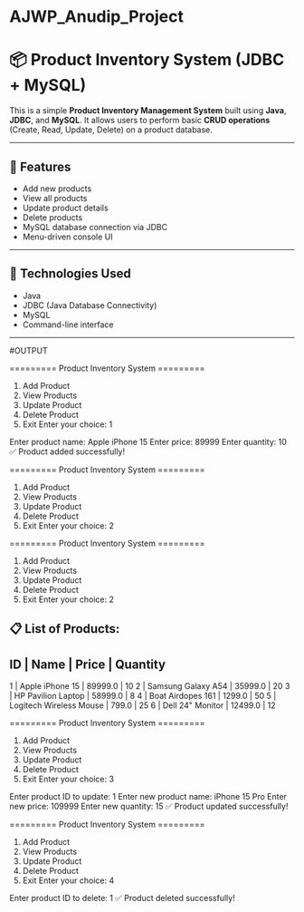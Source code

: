 # AJWP_Anudip_Project
# 📦 Product Inventory System (JDBC + MySQL)

This is a simple **Product Inventory Management System** built using **Java**, **JDBC**, and **MySQL**. It allows users to perform basic **CRUD operations** (Create, Read, Update, Delete) on a product database.

---

## 🚀 Features

- Add new products
- View all products
- Update product details
- Delete products
- MySQL database connection via JDBC
- Menu-driven console UI

---

## 🧰 Technologies Used

- Java
- JDBC (Java Database Connectivity)
- MySQL
- Command-line interface

---

#OUTPUT

========= Product Inventory System =========
1. Add Product
2. View Products
3. Update Product
4. Delete Product
5. Exit
Enter your choice: 1

Enter product name: Apple iPhone 15
Enter price: 89999
Enter quantity: 10
✅ Product added successfully!

========= Product Inventory System =========
1. Add Product
2. View Products
3. Update Product
4. Delete Product
5. Exit
Enter your choice: 2

========= Product Inventory System =========
1. Add Product
2. View Products
3. Update Product
4. Delete Product
5. Exit
Enter your choice: 2

📋 List of Products:
---------------------------------------------------------
ID   | Name                      | Price     | Quantity
---------------------------------------------------------
1    | Apple iPhone 15           | 89999.0   | 10
2    | Samsung Galaxy A54        | 35999.0   | 20
3    | HP Pavilion Laptop        | 58999.0   | 8
4    | Boat Airdopes 161         | 1299.0    | 50
5    | Logitech Wireless Mouse   | 799.0     | 25
6    | Dell 24" Monitor          | 12499.0   | 12


========= Product Inventory System =========
1. Add Product
2. View Products
3. Update Product
4. Delete Product
5. Exit
Enter your choice: 3

Enter product ID to update: 1
Enter new product name: iPhone 15 Pro
Enter new price: 109999
Enter new quantity: 15
✅ Product updated successfully!


========= Product Inventory System =========
1. Add Product
2. View Products
3. Update Product
4. Delete Product
5. Exit
Enter your choice: 4

Enter product ID to delete: 1
✅ Product deleted successfully!



